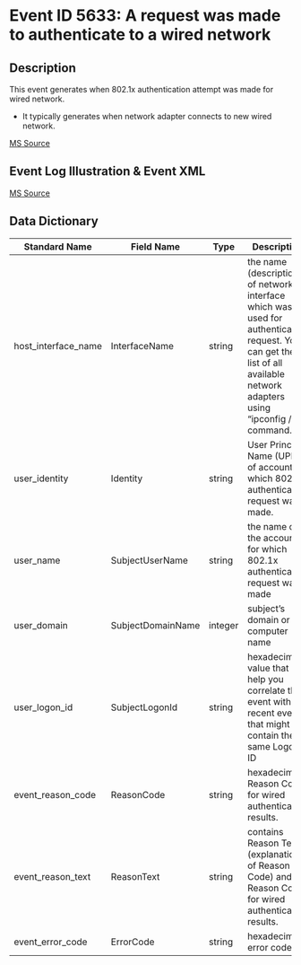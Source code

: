 # Event ID 5633: A request was made to authenticate to a wired network

## Description

This event generates when 802.1x authentication attempt was made for wired network.

* It typically generates when network adapter connects to new wired network.

[MS Source](https://github.com/MicrosoftDocs/windows-itpro-docs/blob/master/windows/security/threat-protection/auditing/event-5633.md)

## Event Log Illustration & Event XML

[MS Source](https://github.com/MicrosoftDocs/windows-itpro-docs/blob/master/windows/security/threat-protection/auditing/event-5633.md)

## Data Dictionary

|	Standard Name	| Field Name |	Type	|	Description	|	Sample Value	|
|	----------------	|	----------------	|	----------------	|	----------------	|	----------------	|
|	host_interface_name	|	InterfaceName	|	string	|	the name (description) of network interface which was used for authentication request. You can get the list of all available network adapters using “ipconfig /all” command.	|	Microsoft Hyper-V Network Adapter	|
|	user_identity	|	Identity	|	string	|	User Principal Name (UPN) of account for which 802.1x authentication request was made.	|	-	|
|	user_name	|	SubjectUserName	|	string	|	the name of the account for which 802.1x authentication request was made	|	-	|
|	user_domain	|	SubjectDomainName	|	integer	|	subject’s domain or computer name	|	-	|
|	user_logon_id	|	SubjectLogonId	|	string	|	hexadecimal value that can help you correlate this event with recent events that might contain the same Logon ID	|	0x0	|
|	event_reason_code	|	ReasonCode	|	string	|	hexadecimal Reason Code for wired authentication results.	|	0x70003	|
|	event_reason_text	|	ReasonText	|	string	|	contains Reason Text (explanation of Reason Code) and Reason Code for wired authentication results.	|	The network does not support authentication	|
|	event_error_code	|	ErrorCode	|	string	|	hexadecimal error code	|	0x0	|